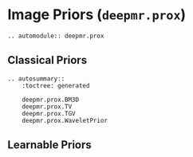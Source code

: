 # Image Priors (`deepmr.prox`)

```{eval-rst}
.. automodule:: deepmr.prox
```
## Classical Priors
```{eval-rst}
.. autosummary::
	:toctree: generated
	
	deepmr.prox.BM3D
	deepmr.prox.TV
	deepmr.prox.TGV
	deepmr.prox.WaveletPrior
```

## Learnable Priors
